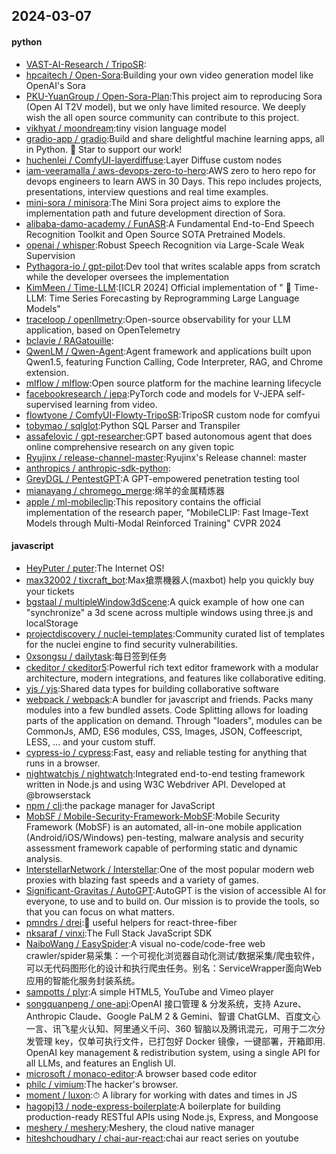## 2024-03-07

#### python
* [VAST-AI-Research / TripoSR](https://github.com/VAST-AI-Research/TripoSR):
* [hpcaitech / Open-Sora](https://github.com/hpcaitech/Open-Sora):Building your own video generation model like OpenAI's Sora
* [PKU-YuanGroup / Open-Sora-Plan](https://github.com/PKU-YuanGroup/Open-Sora-Plan):This project aim to reproducing Sora (Open AI T2V model), but we only have limited resource. We deeply wish the all open source community can contribute to this project.
* [vikhyat / moondream](https://github.com/vikhyat/moondream):tiny vision language model
* [gradio-app / gradio](https://github.com/gradio-app/gradio):Build and share delightful machine learning apps, all in Python. 🌟 Star to support our work!
* [huchenlei / ComfyUI-layerdiffuse](https://github.com/huchenlei/ComfyUI-layerdiffuse):Layer Diffuse custom nodes
* [iam-veeramalla / aws-devops-zero-to-hero](https://github.com/iam-veeramalla/aws-devops-zero-to-hero):AWS zero to hero repo for devops engineers to learn AWS in 30 Days. This repo includes projects, presentations, interview questions and real time examples.
* [mini-sora / minisora](https://github.com/mini-sora/minisora):The Mini Sora project aims to explore the implementation path and future development direction of Sora.
* [alibaba-damo-academy / FunASR](https://github.com/alibaba-damo-academy/FunASR):A Fundamental End-to-End Speech Recognition Toolkit and Open Source SOTA Pretrained Models.
* [openai / whisper](https://github.com/openai/whisper):Robust Speech Recognition via Large-Scale Weak Supervision
* [Pythagora-io / gpt-pilot](https://github.com/Pythagora-io/gpt-pilot):Dev tool that writes scalable apps from scratch while the developer oversees the implementation
* [KimMeen / Time-LLM](https://github.com/KimMeen/Time-LLM):[ICLR 2024] Official implementation of " 🦙 Time-LLM: Time Series Forecasting by Reprogramming Large Language Models"
* [traceloop / openllmetry](https://github.com/traceloop/openllmetry):Open-source observability for your LLM application, based on OpenTelemetry
* [bclavie / RAGatouille](https://github.com/bclavie/RAGatouille):
* [QwenLM / Qwen-Agent](https://github.com/QwenLM/Qwen-Agent):Agent framework and applications built upon Qwen1.5, featuring Function Calling, Code Interpreter, RAG, and Chrome extension.
* [mlflow / mlflow](https://github.com/mlflow/mlflow):Open source platform for the machine learning lifecycle
* [facebookresearch / jepa](https://github.com/facebookresearch/jepa):PyTorch code and models for V-JEPA self-supervised learning from video.
* [flowtyone / ComfyUI-Flowty-TripoSR](https://github.com/flowtyone/ComfyUI-Flowty-TripoSR):TripoSR custom node for comfyui
* [tobymao / sqlglot](https://github.com/tobymao/sqlglot):Python SQL Parser and Transpiler
* [assafelovic / gpt-researcher](https://github.com/assafelovic/gpt-researcher):GPT based autonomous agent that does online comprehensive research on any given topic
* [Ryujinx / release-channel-master](https://github.com/Ryujinx/release-channel-master):Ryujinx's Release channel: master
* [anthropics / anthropic-sdk-python](https://github.com/anthropics/anthropic-sdk-python):
* [GreyDGL / PentestGPT](https://github.com/GreyDGL/PentestGPT):A GPT-empowered penetration testing tool
* [mianayang / chromego_merge](https://github.com/mianayang/chromego_merge):绵羊的金属精炼器
* [apple / ml-mobileclip](https://github.com/apple/ml-mobileclip):This repository contains the official implementation of the research paper, "MobileCLIP: Fast Image-Text Models through Multi-Modal Reinforced Training" CVPR 2024

#### javascript
* [HeyPuter / puter](https://github.com/HeyPuter/puter):The Internet OS!
* [max32002 / tixcraft_bot](https://github.com/max32002/tixcraft_bot):Max搶票機器人(maxbot) help you quickly buy your tickets
* [bgstaal / multipleWindow3dScene](https://github.com/bgstaal/multipleWindow3dScene):A quick example of how one can "synchronize" a 3d scene across multiple windows using three.js and localStorage
* [projectdiscovery / nuclei-templates](https://github.com/projectdiscovery/nuclei-templates):Community curated list of templates for the nuclei engine to find security vulnerabilities.
* [0xsongsu / dailytask](https://github.com/0xsongsu/dailytask):每日签到任务
* [ckeditor / ckeditor5](https://github.com/ckeditor/ckeditor5):Powerful rich text editor framework with a modular architecture, modern integrations, and features like collaborative editing.
* [yjs / yjs](https://github.com/yjs/yjs):Shared data types for building collaborative software
* [webpack / webpack](https://github.com/webpack/webpack):A bundler for javascript and friends. Packs many modules into a few bundled assets. Code Splitting allows for loading parts of the application on demand. Through "loaders", modules can be CommonJs, AMD, ES6 modules, CSS, Images, JSON, Coffeescript, LESS, ... and your custom stuff.
* [cypress-io / cypress](https://github.com/cypress-io/cypress):Fast, easy and reliable testing for anything that runs in a browser.
* [nightwatchjs / nightwatch](https://github.com/nightwatchjs/nightwatch):Integrated end-to-end testing framework written in Node.js and using W3C Webdriver API. Developed at @browserstack
* [npm / cli](https://github.com/npm/cli):the package manager for JavaScript
* [MobSF / Mobile-Security-Framework-MobSF](https://github.com/MobSF/Mobile-Security-Framework-MobSF):Mobile Security Framework (MobSF) is an automated, all-in-one mobile application (Android/iOS/Windows) pen-testing, malware analysis and security assessment framework capable of performing static and dynamic analysis.
* [InterstellarNetwork / Interstellar](https://github.com/InterstellarNetwork/Interstellar):One of the most popular modern web proxies with blazing fast speeds and a variety of games.
* [Significant-Gravitas / AutoGPT](https://github.com/Significant-Gravitas/AutoGPT):AutoGPT is the vision of accessible AI for everyone, to use and to build on. Our mission is to provide the tools, so that you can focus on what matters.
* [pmndrs / drei](https://github.com/pmndrs/drei):🥉 useful helpers for react-three-fiber
* [nksaraf / vinxi](https://github.com/nksaraf/vinxi):The Full Stack JavaScript SDK
* [NaiboWang / EasySpider](https://github.com/NaiboWang/EasySpider):A visual no-code/code-free web crawler/spider易采集：一个可视化浏览器自动化测试/数据采集/爬虫软件，可以无代码图形化的设计和执行爬虫任务。别名：ServiceWrapper面向Web应用的智能化服务封装系统。
* [sampotts / plyr](https://github.com/sampotts/plyr):A simple HTML5, YouTube and Vimeo player
* [songquanpeng / one-api](https://github.com/songquanpeng/one-api):OpenAI 接口管理 & 分发系统，支持 Azure、Anthropic Claude、Google PaLM 2 & Gemini、智谱 ChatGLM、百度文心一言、讯飞星火认知、阿里通义千问、360 智脑以及腾讯混元，可用于二次分发管理 key，仅单可执行文件，已打包好 Docker 镜像，一键部署，开箱即用. OpenAI key management & redistribution system, using a single API for all LLMs, and features an English UI.
* [microsoft / monaco-editor](https://github.com/microsoft/monaco-editor):A browser based code editor
* [philc / vimium](https://github.com/philc/vimium):The hacker's browser.
* [moment / luxon](https://github.com/moment/luxon):⏱ A library for working with dates and times in JS
* [hagopj13 / node-express-boilerplate](https://github.com/hagopj13/node-express-boilerplate):A boilerplate for building production-ready RESTful APIs using Node.js, Express, and Mongoose
* [meshery / meshery](https://github.com/meshery/meshery):Meshery, the cloud native manager
* [hiteshchoudhary / chai-aur-react](https://github.com/hiteshchoudhary/chai-aur-react):chai aur react series on youtube
